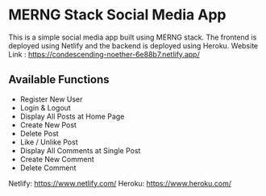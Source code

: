 # MERNG Stack Social Media App

This is a simple social media app built using MERNG stack.
The frontend is deployed using Netlify and the backend is deployed using Heroku.
Website Link : https://condescending-noether-6e88b7.netlify.app/

## Available Functions
- Register New User
- Login & Logout
- Display All Posts at Home Page
- Create New Post
- Delete Post
- Like / Unlike Post 
- Display All Comments at Single Post
- Create New Comment
- Delete Comment

Netlify: https://www.netlify.com/
Heroku: https://www.heroku.com/
